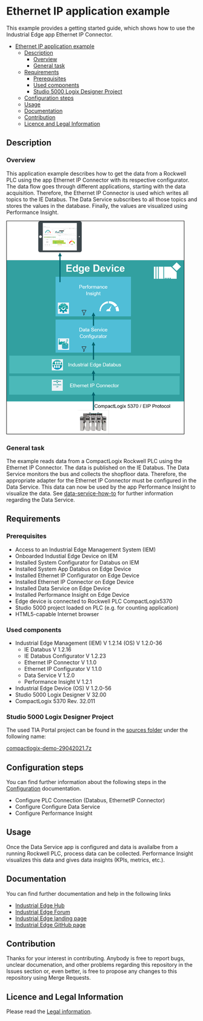 # Ethernet IP application example

This example provides a getting started guide, which shows how to use the Industrial Edge app Ethernet IP Connector.

- [Ethernet IP application example](#ethernet-ip-application-example)
  - [Description](#description)
    - [Overview](#overview)
    - [General task](#general-task)
  - [Requirements](#requirements)
    - [Prerequisites](#prerequisites)
    - [Used components](#used-components)
    - [Studio 5000 Logix Designer Project](#studio-5000-logix-designer-project)
  - [Configuration steps](#configuration-steps)
  - [Usage](#usage)
  - [Documentation](#documentation)
  - [Contribution](#contribution)
  - [Licence and Legal Information](#licence-and-legal-information)

## Description

### Overview

This application example describes how to get the data from a Rockwell PLC using the app Ethernet IP Connector with its respective configurator. The data flow goes through different applications, starting with the data acquisition. Therefore, the Ethernet IP Connector is used which writes all topics to the IE Databus. The Data Service subscribes to all those topics and stores the values in the database. Finally, the values are visualized using Performance Insight.

![Overview](/docs/graphics/overview-eip.png)

### General task

The example reads data from a CompactLogix Rockwell PLC using the Ethernet IP Connector. The data is published on the IE Databus. The Data Service monitors the bus and collects the shopfloor data. Therefore, the appropriate adapter for the Ethernet IP Connector must be configured in the Data Service. This data can now be used by the app Performance Insight to visualize the data. See [data-service-how-to](https://github.com/industrial-edge/data-service-configure-s7-adapter-to-collect-data) for further information regarding the Data Service.

## Requirements

### Prerequisites

- Access to an Industrial Edge Management System (IEM)
- Onboarded Industial Edge Device on IEM
- Installed System Configurator for Databus on IEM
- Installed System App Databus on Edge Device
- Installed Ethernet IP Configurator on Edge Device
- Installed Ethernet IP Connector on Edge Device
- Installed Data Service on Edge Device
- Installed Performance Insight on Edge Device
- Edge device is connected to Rockwell PLC CompactLogix5370
- Studio 5000 project loaded on PLC (e.g. for counting application)
- HTML5-capable Internet browser

### Used components

- Industrial Edge Management (IEM) V 1.2.14 (OS) V 1.2.0-36
  - IE Databus V 1.2.16
  - IE Databus Configurator V 1.2.23
  - Ethernet IP Connector V 1.1.0
  - Ethernet IP Configurator V 1.1.0
  - Data Service V 1.2.0
  - Performance Insight V 1.2.1
- Industrial Edge Device (OS) V 1.2.0-56
- Studio 5000 Logix Designer V 32.00
- CompactLogix 5370 Rev. 32.011

### Studio 5000 Logix Designer Project

The used TIA Portal project can be found in the [sources folder](/src) under the following name:

[compactlogix-demo-29042021.7z](./src/compactlogix-demo-29042021.7z)

## Configuration steps

You can find further information about the following steps in the [Configuration](/docs/Installation.md) documentation.

- Configure PLC Connection (Databus, EthernetIP Connector)
- Configure Configure Data Service
- Configure Performance Insight

## Usage

Once the Data Service app is configured and data is availalbe from a running Rockwell PLC, process data can be collected. Performance Insight visualizes this data and gives data insights (KPIs, metrics, etc.).

## Documentation

You can find further documentation and help in the following links

- [Industrial Edge Hub](https://iehub.eu1.edge.siemens.cloud/#/documentation)
- [Industrial Edge Forum](https://www.siemens.com/industrial-edge-forum)
- [Industrial Edge landing page](https://new.siemens.com/global/en/products/automation/topic-areas/industrial-edge/simatic-edge.html)
- [Industrial Edge GitHub page](https://github.com/industrial-edge)
  
## Contribution

Thanks for your interest in contributing. Anybody is free to report bugs, unclear documenation, and other problems regarding this repository in the Issues section or, even better, is free to propose any changes to this repository using Merge Requests.

## Licence and Legal Information

Please read the [Legal information](./LICENSE.md).
